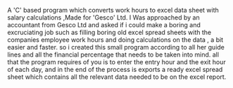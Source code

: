 A 'C' based program which converts work hours to excel data sheet with salary calculations ,Made for 'Gesco' Ltd. I Was approached by an accountant from Gesco Ltd and asked if i could make a boring and excruciating job such as filling boring old excel spread sheets with the companies employee work hours and doing calculations on the data , a bit easier and faster. so i created this small program according to all her guide lines and all the financial percentage that needs to be taken into mind. all that the program requires of you is to enter 
the entry hour and the exit hour of each day, and in the end of the process is exports a ready excel spread sheet which contains all the relevant data needed to be on the excel report.
